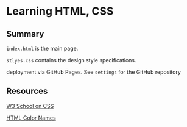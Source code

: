 # Learning HTML, CSS

## Summary

`index.html` is the main page.

`stlyes.css` contains the design style specifications.

deployment via GitHub Pages. See `settings` for the GitHub repository

## Resources

[W3 School on CSS](https://www.w3schools.com/cssref/index.php)

[HTML Color Names](https://www.w3schools.com/tags/ref_colornames.asp)
